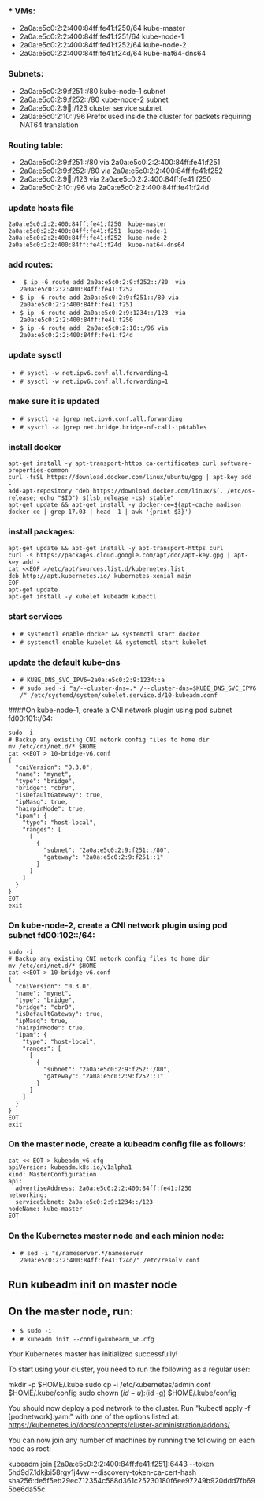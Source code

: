 ### * VMs:
* 2a0a:e5c0:2:2:400:84ff:fe41:f250/64  kube-master
* 2a0a:e5c0:2:2:400:84ff:fe41:f251/64  kube-node-1
* 2a0a:e5c0:2:2:400:84ff:fe41:f252/64  kube-node-2
* 2a0a:e5c0:2:2:400:84ff:fe41:f24d/64  kube-nat64-dns64

### Subnets:
* 2a0a:e5c0:2:9:f251::/80   kube-node-1 subnet
* 2a0a:e5c0:2:9:f252::/80   kube-node-2 subnet
* 2a0a:e5c0:2:9:1234::/123   cluster service subnet
* 2a0a:e5c0:2:10::/96       Prefix used inside the cluster for packets requiring NAT64 translation

### Routing table:

* 2a0a:e5c0:2:9:f251::/80  via 2a0a:e5c0:2:2:400:84ff:fe41:f251
* 2a0a:e5c0:2:9:f252::/80  via 2a0a:e5c0:2:2:400:84ff:fe41:f252
* 2a0a:e5c0:2:9:1234::/123  via 2a0a:e5c0:2:2:400:84ff:fe41:f250
* 2a0a:e5c0:2:10::/96   via 2a0a:e5c0:2:2:400:84ff:fe41:f24d

### update hosts file
```
2a0a:e5c0:2:2:400:84ff:fe41:f250  kube-master
2a0a:e5c0:2:2:400:84ff:fe41:f251  kube-node-1
2a0a:e5c0:2:2:400:84ff:fe41:f252  kube-node-2
2a0a:e5c0:2:2:400:84ff:fe41:f24d  kube-nat64-dns64
```


### add routes:
* ` $ ip -6 route add 2a0a:e5c0:2:9:f252::/80  via 2a0a:e5c0:2:2:400:84ff:fe41:f252`
* `$ ip -6 route add 2a0a:e5c0:2:9:f251::/80 via 2a0a:e5c0:2:2:400:84ff:fe41:f251`
* `$ ip -6 route add 2a0a:e5c0:2:9:1234::/123  via 2a0a:e5c0:2:2:400:84ff:fe41:f250`
* `$ ip -6 route add  2a0a:e5c0:2:10::/96 via 2a0a:e5c0:2:2:400:84ff:fe41:f24d`

### update sysctl
* `# sysctl -w net.ipv6.conf.all.forwarding=1`
* `# sysctl -w net.ipv6.conf.all.forwarding=1`

### make sure it is updated

* `# sysctl -a |grep net.ipv6.conf.all.forwarding`
* `# sysctl -a |grep net.bridge.bridge-nf-call-ip6tables`


### install docker 
```
apt-get install -y apt-transport-https ca-certificates curl software-properties-common
curl -fsSL https://download.docker.com/linux/ubuntu/gpg | apt-key add -
add-apt-repository "deb https://download.docker.com/linux/$(. /etc/os-release; echo "$ID") $(lsb_release -cs) stable"
apt-get update && apt-get install -y docker-ce=$(apt-cache madison docker-ce | grep 17.03 | head -1 | awk '{print $3}')
```

### install packages:
```
apt-get update && apt-get install -y apt-transport-https curl
curl -s https://packages.cloud.google.com/apt/doc/apt-key.gpg | apt-key add -
cat <<EOF >/etc/apt/sources.list.d/kubernetes.list
deb http://apt.kubernetes.io/ kubernetes-xenial main
EOF
apt-get update
apt-get install -y kubelet kubeadm kubectl
```
### start services
* `# systemctl enable docker && systemctl start docker`
* `# systemctl enable kubelet && systemctl start kubelet`


### update the default kube-dns

* `# KUBE_DNS_SVC_IPV6=2a0a:e5c0:2:9:1234::a`
* `# sudo sed -i "s/--cluster-dns=.* /--cluster-dns=$KUBE_DNS_SVC_IPV6 /" /etc/systemd/system/kubelet.service.d/10-kubeadm.conf`



####On kube-node-1, create a CNI network plugin using pod subnet fd00:101::/64:

```
sudo -i
# Backup any existing CNI netork config files to home dir
mv /etc/cni/net.d/* $HOME
cat <<EOT > 10-bridge-v6.conf
{
  "cniVersion": "0.3.0",
  "name": "mynet",
  "type": "bridge",
  "bridge": "cbr0",
  "isDefaultGateway": true,
  "ipMasq": true,
  "hairpinMode": true,
  "ipam": {
    "type": "host-local",
    "ranges": [
      [
        {
          "subnet": "2a0a:e5c0:2:9:f251::/80",
          "gateway": "2a0a:e5c0:2:9:f251::1"
        }
      ]
    ]
  }
}
EOT
exit
```


### On kube-node-2, create a CNI network plugin using pod subnet fd00:102::/64:

```
sudo -i
# Backup any existing CNI netork config files to home dir
mv /etc/cni/net.d/* $HOME
cat <<EOT > 10-bridge-v6.conf
{
  "cniVersion": "0.3.0",
  "name": "mynet",
  "type": "bridge",
  "bridge": "cbr0",
  "isDefaultGateway": true,
  "ipMasq": true,
  "hairpinMode": true,
  "ipam": {
    "type": "host-local",
    "ranges": [
      [
        {
          "subnet": "2a0a:e5c0:2:9:f252::/80",
          "gateway": "2a0a:e5c0:2:9:f252::1"
        }
      ]
    ]
  }
}
EOT
exit
```


### On the master node, create a kubeadm config file as follows:
```
cat << EOT > kubeadm_v6.cfg
apiVersion: kubeadm.k8s.io/v1alpha1
kind: MasterConfiguration
api:
  advertiseAddress: 2a0a:e5c0:2:2:400:84ff:fe41:f250
networking:
  serviceSubnet: 2a0a:e5c0:2:9:1234::/123
nodeName: kube-master
EOT
```

### On the Kubernetes master node and each minion node:

* `# sed -i "s/nameserver.*/nameserver 2a0a:e5c0:2:2:400:84ff:fe41:f24d/" /etc/resolv.conf`


## Run kubeadm init on master node
## On the master node, run:

* `$ sudo -i`
* `# kubeadm init --config=kubeadm_v6.cfg`




Your Kubernetes master has initialized successfully!

To start using your cluster, you need to run the following as a regular user:

  mkdir -p $HOME/.kube
  sudo cp -i /etc/kubernetes/admin.conf $HOME/.kube/config
  sudo chown $(id -u):$(id -g) $HOME/.kube/config

You should now deploy a pod network to the cluster.
Run "kubectl apply -f [podnetwork].yaml" with one of the options listed at:
  https://kubernetes.io/docs/concepts/cluster-administration/addons/

You can now join any number of machines by running the following on each node
as root:

  kubeadm join [2a0a:e5c0:2:2:400:84ff:fe41:f251]:6443 --token 5hd9d7.1dkjbi58rgy1j4vw --discovery-token-ca-cert-hash sha256:de5f5eb29ec712354c588d361c25230180f6ee97249b920ddd7fb695be6da55c

